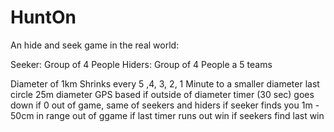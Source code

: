 # HuntOn

An hide and seek game in the real world:

Seeker: Group of 4 People
Hiders: Group of 4 People a 5 teams

Diameter of 1km
Shrinks every 5 ,4, 3, 2, 1 Minute to a smaller diameter
last circle 25m diameter
GPS based
if outside of diameter timer (30 sec) goes down if 0 out of game, same of seekers and hiders
if seeker finds you 1m - 50cm in range out of ggame
if last timer runs out win
if seekers find last win
